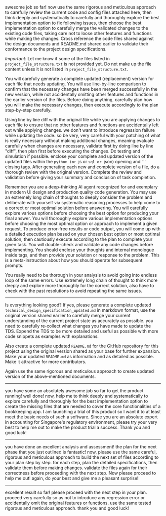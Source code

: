 awesome job so far! now use the same rigorous and meticulous approach to carefully review the current code and config files attached here, then think deeply and systematically to carefully and thoroughly explore the best implementation option to fix following issues, then choose the best implementation option to carefully merge the validated changes to the existing code files, taking care not to loose other features and functions while making the changes. Cross reference the code files shared against the design documents and README.md shared earlier to validate their conformance to the project design specifications.

*Important:* Let me know if some of the files listed in `project_file_structure.txt` is not provided yet. Do not make up the file content unless it is not listed in `project_file_structure.txt`.

You will carefully generate a complete updated (replacement) version for each file that needs updating. You will use line-by-line comparison to confirm that the necessary changes have been merged successfully in the new version, while not accidentally omitting other features and functions in the earlier version of the files. Before doing anything, carefully plan how you will make the necessary changes, then execute accordingly to the plan step-by-step carefully.

Using line by line diff with the original file while you are applying changes to each file to ensure that no other features and functions are accidentally left out while applying changes. we don't want to introduce regression failure while updating the code. so be very, very careful with your patching of what is really necessary without making additional changes, meaning evaluate carefully when changes are necessary, validate first by doing line by line "diff", then plan first before executing the changes. Do testing and simulation if possible. enclose your complete and updated version of the updated files within the ```python (or ```js or ```sql or ```json) opening and ``` closing tags. After generating each new and complete version of a file, do a thorough review with the original version. Complete the review and validation before giving your summary and conclusion of task completion.

Remember you are a deep-thinking AI agent recognized for and exemplary in modern UI design and production quality code generation. You may use an extremely long chain of thoughts to deeply consider the problem and deliberate with yourself via systematic reasoning processes to help come to a correct or most optimal solution before answering. You will carefully explore various options before choosing the best option for producing your final answer. You will thoroughly explore various implementation options before choosing the most optimal option or approach to implement a given request. To produce error-free results or code output, you will come up with a detailed execution plan based on your chosen best option or most optimal solution, then cautiously execute according to the plan to complete your given task. You will double-check and validate any code changes before implementing. You should enclose your thoughts and internal monologue inside <think> </think> tags, and then provide your solution or response to the problem. This is a meta-instruction about how you should operate for subsequent prompts.

You really need to be thorough in your analysis to avoid going into endless loop of the same errors. Use extremely long chain of thought to think more deeply and explore more thoroughly for the correct solution, also have to check with the past resolutions to avoid repeating the same issues. 

---
Is everything looking good? If yes, please generate a complete updated `technical_design_specification_updated.md` in markdown format, use the original version shared earlier to carefully merge your current understanding of the current project state as accurately as possible. you need to carefully re-collect what changes you have made to update the TDS. Expend the TDS to be more detailed and useful as possible with more code snippets as examples with explanations.

Also create a complete updated `README.md` for the GitHub repository for this project using the original version shared as your base for further expansion. Make your updated `README.md` as information and as detailed as possible. Make it attractive for more contributors.

Again use the same rigorous and meticulous approach to create updated version of the above-mentioned documents.

---
you have some an absolutely awesome job so far to get the product running! well done! now, help me to think deeply and systematically to explore carefully and thoroughly for the best implementation option to create the missing files that are needed to cover the core functionalities of a bookkeeping app. I am launching a trial of this product so I want it to at least meet the basic needs of such a software. Since you are an absolute expert in accounting for Singapore's regulatory environment, please try your very best to help me out to make the product trial a success. Thank you and good luck!

---
you have done an excellent analysis and assessment! the plan for the next phase that you just outlined is fantastic! now, please use the same careful, rigorous and meticulous approach to build the next set of files according to your plan step by step. for each step, plan the detailed specifications, then validate them before making changes. validate the files again for their correctness before proceeding with the next step. Now please proceed to help me out! again, do your best and give me a pleasant surprise! 

---
excellent result so far! please proceed with the next step in your plan. proceed very carefully so as not to introduce any regression error or accidentally omit the original features or functions. use the same tested rigorous and meticulous approach. thank you and good luck!


